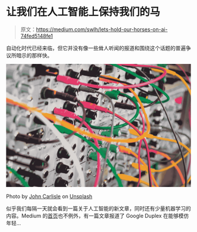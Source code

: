 # 让我们在人工智能上保持我们的马

> 原文：<https://medium.com/swlh/lets-hold-our-horses-on-ai-74fed5148fe1>

自动化时代已经来临，但它并没有像一些耸人听闻的报道和围绕这个话题的普遍争议所暗示的那样快。

![](img/27c7fa2101232ded9b376175f9db9a8b.png)

Photo by [John Carlisle](https://unsplash.com/photos/l090uFWoPaI?utm_source=unsplash&utm_medium=referral&utm_content=creditCopyText) on [Unsplash](https://unsplash.com/search/photos/neural-network?utm_source=unsplash&utm_medium=referral&utm_content=creditCopyText)

似乎我们每隔一天就会看到一篇关于人工智能的新文章，同时还有少量机器学习的内容。Medium 的[首页](/@LanceUlanoff/did-google-duplex-just-pass-the-turing-test-ffcfe6868b02)也不例外，有一篇文章报道了 Google Duplex 在能够模仿年轻…